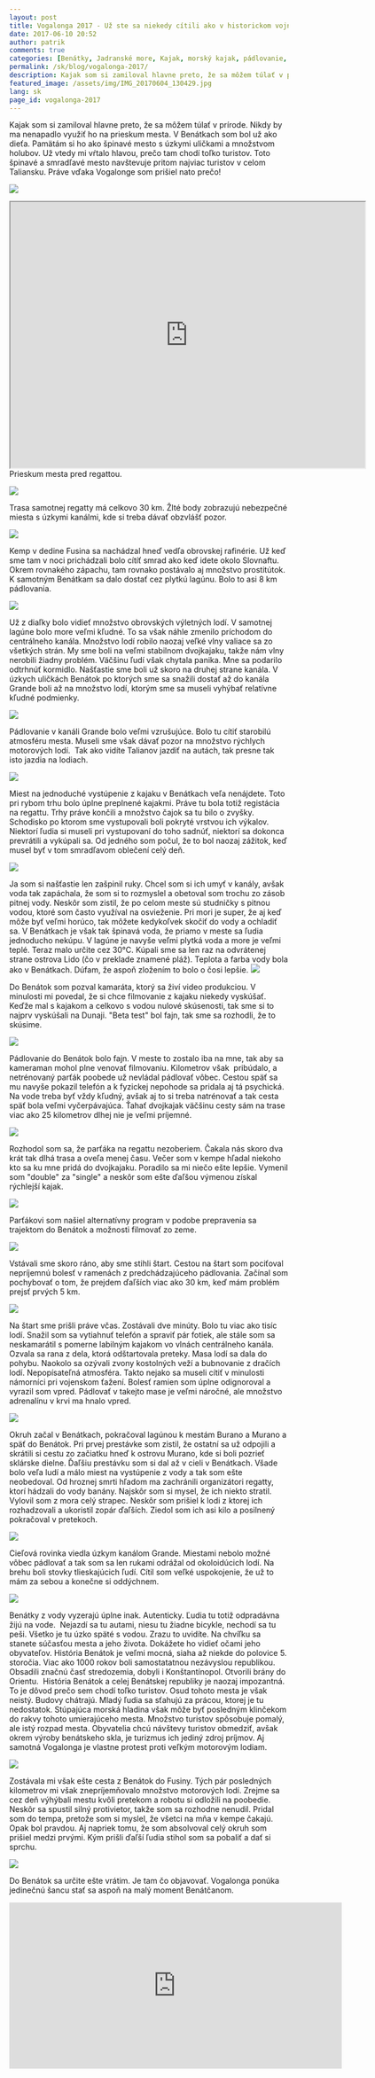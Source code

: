 ```yaml
---
layout: post
title: Vogalonga 2017 - Už ste sa niekedy cítili ako v historickom vojnovom filme?
date: 2017-06-10 20:52
author: patrik
comments: true
categories: [Benátky, Jadranské more, Kajak, morský kajak, pádlovanie, Slovenčina, Taliansko, Vogalonga]
permalink: /sk/blog/vogalonga-2017/
description: Kajak som si zamiloval hlavne preto, že sa môžem túlať v prírode. Nikdy by ma nenapadlo využiť ho na prieskum mesta. V Benátkach som bol už ako dieťa. Pamätám si ho ako špinavé mesto s úzkymi uličkami a množstvom holubov.
featured_image: /assets/img/IMG_20170604_130429.jpg
lang: sk
page_id: vogalonga-2017
---
```

Kajak som si zamiloval hlavne preto, že sa môžem túlať v prírode. Nikdy by ma nenapadlo využiť ho na prieskum mesta. V Benátkach som bol už ako dieťa. Pamätám si ho ako špinavé mesto s úzkymi uličkami a množstvom holubov. Už vtedy mi vŕtalo hlavou, prečo tam chodí toľko turistov. Toto špinavé a smradľavé mesto navštevuje pritom najviac turistov v celom Taliansku. Práve vďaka Vogalonge som prišiel nato prečo!

![](/assets/img/43vogalonga.jpeg)

<iframe src="https://www.google.com/maps/d/u/0/embed?mid=17W41764t19oApZt1C7sqgYkgqmI" width="640" height="480"></iframe>
Prieskum mesta pred regattou.

![](/assets/img/vademecum-punti.jpeg)

Trasa samotnej regatty má celkovo 30 km. Žlté body zobrazujú nebezpečné miesta s úzkymi kanálmi, kde si treba dávať obzvlášť pozor.

![](/assets/img/IMG_20170603_111846.jpg)

Kemp v dedine Fusina sa nachádzal hneď vedľa obrovskej rafinérie. Už keď sme tam v noci prichádzali bolo cítíť smrad ako keď idete okolo Slovnaftu. Okrem rovnakého zápachu, tam rovnako postávalo aj množstvo prostitútok. K samotným Benátkam sa dalo dostať cez plytkú lagúnu. Bolo to asi 8 km pádlovania.

![](/assets/img/IMG_20170603_114404.jpg)

Už z diaľky bolo vidieť množstvo obrovských výletných lodí. V samotnej lagúne bolo more veľmi kľudné. To sa však náhle zmenilo príchodom do centrálneho kanála. Množstvo lodí robilo naozaj veľké vlny valiace sa zo všetkých strán. My sme boli na veľmi stabilnom dvojkajaku, takže nám vlny nerobili žiadny problém. Väčšinu ľudí však chytala panika. Mne sa podarilo odtrhnúť kormidlo. Našťastie sme boli už skoro na druhej strane kanála. V úzkych uličkách Benátok po ktorých sme sa snažili dostať až do kanála Grande boli až na množstvo lodí, ktorým sme sa museli vyhýbať relatívne kľudné podmienky.

![](/assets/img/IMG_20170603_131255.jpg)

Pádlovanie v kanáli Grande bolo veľmi vzrušujúce. Bolo tu cítiť starobilú atmosféru mesta. Museli sme však dávať pozor na množstvo rýchlych motorových lodí.  Tak ako vidíte Talianov jazdiť na autách, tak presne tak isto jazdia na lodiach.

![](/assets/img/IMG_20170603_132921.jpg)

Miest na jednoduché vystúpenie z kajaku v Benátkach veľa nenájdete. Toto pri rybom trhu bolo úplne preplnené kajakmi. Práve tu bola totiž registácia na regattu. Trhy práve končili a množstvo čajok sa tu bilo o zvyšky. Schodisko po ktorom sme vystupovali boli pokryté vrstvou ich výkalov. Niektorí ľudia si museli pri vystupovaní do toho sadnúť, niektorí sa dokonca prevrátili a vykúpali sa. Od jedného som počul, že to bol naozaj zážitok, keď musel byť v tom smradľavom oblečení celý deň.

![](/assets/img/IMG_20170603_132835.jpg)

Ja som si našťastie len zašpinil ruky. Chcel som si ich umyť v kanály, avšak voda tak zapáchala, že som si to rozmyslel a obetoval som trochu zo zásob pitnej vody. Neskôr som zistil, že po celom meste sú studničky s pitnou vodou, ktoré som často využíval na osvieženie. Pri mori je super, že aj keď môže byť veľmi horúco, tak môžete kedykoľvek skočiť do vody a ochladiť sa. V Benátkach je však tak špinavá voda, že priamo v meste sa ľudia jednoducho nekúpu. V lagúne je navyše veľmi plytká voda a more je veľmi teplé. Teraz malo určite cez 30°C. Kúpali sme sa len raz na odvrátenej strane ostrova Lido (čo v preklade znamené pláž). Teplota a farba vody bola ako v Benátkach. Dúfam, že aspoň zložením to bolo o čosi lepšie.
![](/assets/img/IMG_20170603_144816.jpg)

Do Benátok som pozval kamaráta, ktorý sa živí video produkciou. V minulosti mi povedal, že si chce filmovanie z kajaku niekedy vyskúšať. Keďže mal s kajakom a celkovo s vodou nulové skúsenosti, tak sme si to najprv vyskúšali na Dunaji. "Beta test" bol fajn, tak sme sa rozhodli, že to skúsime.

![](/assets/img/IMG_20170603_133020.jpg)

Pádlovanie do Benátok bolo fajn. V meste to zostalo iba na mne, tak aby sa kameraman mohol plne venovať filmovaniu. Kilometrov však  pribúdalo, a netrénovaný parťák poobede už nevládal pádlovať vôbec. Cestou späť sa mu navyše pokazil telefón a k fyzickej nepohode sa pridala aj tá psychická. Na vode treba byť vždy kľudný, avšak aj to si treba natrénovať a tak cesta späť bola veľmi vyčerpávajúca. Ťahať dvojkajak väčšinu cesty sám na trase viac ako 25 kilometrov dlhej nie je veľmi príjemné.

![](/assets/img/IMG_20170603_132958.jpg)

Rozhodol som sa, že parťáka na regattu nezoberiem. Čakala nás skoro dva krát tak dlhá trasa a oveľa menej času. Večer som v kempe hľadal niekoho kto sa ku mne pridá do dvojkajaku. Poradilo sa mi niečo ešte lepšie. Vymenil som "double" za "single" a neskôr som ešte ďaľšou výmenou získal rýchlejší kajak.

![](/assets/img/IMG_20170603_144945.jpg)

Parťákovi som našiel alternatívny program v podobe prepravenia sa trajektom do Benátok a možnosti filmovať zo zeme.

![](/assets/img/IMG_20170604_131040.jpg)

Vstávali sme skoro ráno, aby sme stihli štart. Cestou na štart som pociťoval nepríjemnú bolesť v ramenách z predchádzajúceho pádlovania. Začínal som pochybovať o tom, že prejdem ďaľších viac ako 30 km, keď mám problém prejsť prvých 5 km.

![](/assets/img/IMG_20170604_130710.jpg)

Na štart sme prišli práve včas. Zostávali dve minúty. Bolo tu viac ako tisíc lodí. Snažil som sa vytiahnuť telefón a spraviť pár fotiek, ale stále som sa neskamarátil s pomerne labilným kajakom vo vlnách centrálneho kanála. Ozvala sa rana z dela, ktorá odštartovala preteky. Masa lodí sa dala do pohybu. Naokolo sa ozývali zvony kostolných veží a bubnovanie z dračích lodí. Nepopísateľná atmosféra. Takto nejako sa museli cítiť v minulosti námorníci pri vojenskom ťažení. Bolesť ramien som úplne odignoroval a vyrazil som vpred. Pádlovať v takejto mase je veľmi náročné, ale množstvo adrenalínu v krvi ma hnalo vpred.

![](/assets/img/IMG_20170604_130429.jpg)

Okruh začal v Benátkach, pokračoval lagúnou k mestám Burano a Murano a späť do Benátok. Pri prvej prestávke som zistil, že ostatní sa už odpojili a skrátili si cestu zo začiatku hneď k ostrovu Murano, kde si boli pozrieť sklárske dielne. Ďaľšiu prestávku som si dal až v cieli v Benátkach. Všade bolo veľa ludí a málo miest na vystúpenie z vody a tak som ešte neobedoval. Od hroznej smrti hľadom ma zachránili organizátori regatty, ktorí hádzali do vody banány. Najskôr som si mysel, že ich niekto stratil. Vylovil som z mora celý strapec. Neskôr som prišiel k lodi z ktorej ich rozhadzovali a ukoristil zopár ďaľších. Ziedol som ich asi kilo a posilnený pokračoval v pretekoch.

![](/assets/img/IMG_20170604_130123.jpg)

Cieľová rovinka viedla úzkym kanálom Grande. Miestami nebolo možné vôbec pádlovať a tak som sa len rukami odrážal od okoloidúcich lodí. Na brehu boli stovky tlieskajúcich ľudí. Cítil som veľké uspokojenie, že už to mám za sebou a konečne si oddýchnem.

![](/assets/img/IMG_20170604_130842.jpg)

Benátky z vody vyzerajú úplne inak. Autenticky. Ľudia tu totiž odpradávna žijú na vode.  Nejazdí sa tu autami, niesu tu žiadne bicykle, nechodí sa tu peši. Všetko je tu úzko späté s vodou. Zrazu to uvidíte. Na chvíľku sa stanete súčasťou mesta a jeho života. Dokážete ho vidieť očami jeho obyvateľov. História Benátok je veľmi mocná, siaha až niekde do polovice 5. storočia. Viac ako 1000 rokov boli samostatatnou nezávyslou republikou. Obsadili značnú časť stredozemia, dobyli i Konštantínopol. Otvorili brány do Orientu.  História Benátok a celej Benátskej republiky je naozaj impozantná. To je dôvod prečo sem chodí toľko turistov. Osud tohoto mesta je však neistý. Budovy chátrajú. Mladý ľudia sa sťahujú za prácou, ktorej je tu nedostatok. Stúpajúca morská hladina však môže byť posledným klinčekom do rakvy tohoto umierajúceho mesta. Množstvo turistov spôsobuje pomalý, ale istý rozpad mesta. Obyvatelia chcú návštevy turistov obmedziť, avšak okrem výroby benátskeho skla, je turizmus ich jediný zdroj príjmov. Aj samotná Vogalonga je vlastne protest proti veľkým motorovým lodiam.

![](/assets/img/IMG_20170604_140658.jpg)

Zostávala mi však ešte cesta z Benátok do Fusiny. Tých pár posledných kilometrov mi však znepríjemňovalo množstvo motorových lodí. Zrejme sa cez deň výhýbali mestu kvôli pretekom a robotu si odložili na poobedie. Neskôr sa spustil silný protivietor, takže som sa rozhodne nenudil. Pridal som do tempa, pretože som si myslel, že všetci na mňa v kempe čakajú. Opak bol pravdou. Aj napriek tomu, že som absolvoval celý okruh som prišiel medzi prvými. Kým prišli ďaľší ľudia stihol som sa pobaliť a dať si sprchu.

![](/assets/img/2017-06-05-15.12.20.jpg)

Do Benátok sa určite ešte vrátim. Je tam čo objavovať. Vogalonga ponúka jedinečnú šancu stať sa aspoň na malý moment Benátčanom.

<iframe src="https://player.vimeo.com/video/236149061" width="600" height="300" frameborder="0" allowfullscreen="allowfullscreen"></iframe>
